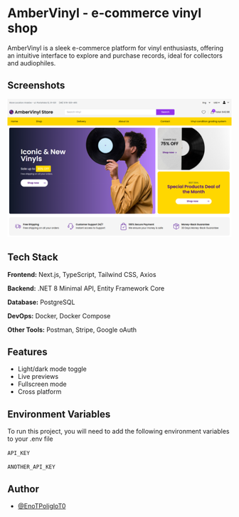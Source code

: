
# AmberVinyl - e-commerce vinyl shop

AmberVinyl is a sleek e-commerce platform for vinyl enthusiasts, offering an intuitive interface to explore and purchase records, ideal for collectors and audiophiles.


## Screenshots

![App Screenshot](https://github.com/EnoTPoligloT0/VinylShop/blob/main/screenshot2.png?raw=true)


## Tech Stack

**Frontend:** Next.js, TypeScript, Tailwind CSS, Axios

**Backend:** .NET 8 Minimal API, Entity Framework Core

**Database:** PostgreSQL

**DevOps:** Docker, Docker Compose

**Other Tools:** Postman, Stripe, Google oAuth
## Features

- Light/dark mode toggle
- Live previews
- Fullscreen mode
- Cross platform


## Environment Variables

To run this project, you will need to add the following environment variables to your .env file

`API_KEY`

`ANOTHER_API_KEY`


## Author

- [@EnoTPoligloT0](https://github.com/EnoTPoligloT0)

